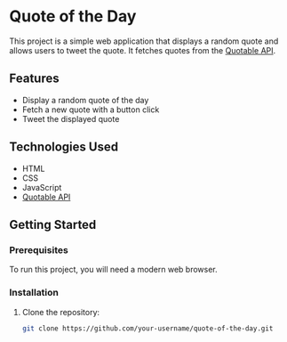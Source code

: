 # Quote of the Day

This project is a simple web application that displays a random quote and allows users to tweet the quote. It fetches quotes from the [Quotable API](https://api.quotable.io/).

## Features

- Display a random quote of the day
- Fetch a new quote with a button click
- Tweet the displayed quote

## Technologies Used

- HTML
- CSS
- JavaScript
- [Quotable API](https://api.quotable.io/)

## Getting Started

### Prerequisites

To run this project, you will need a modern web browser.

### Installation

1. Clone the repository:
   ```sh
   git clone https://github.com/your-username/quote-of-the-day.git
